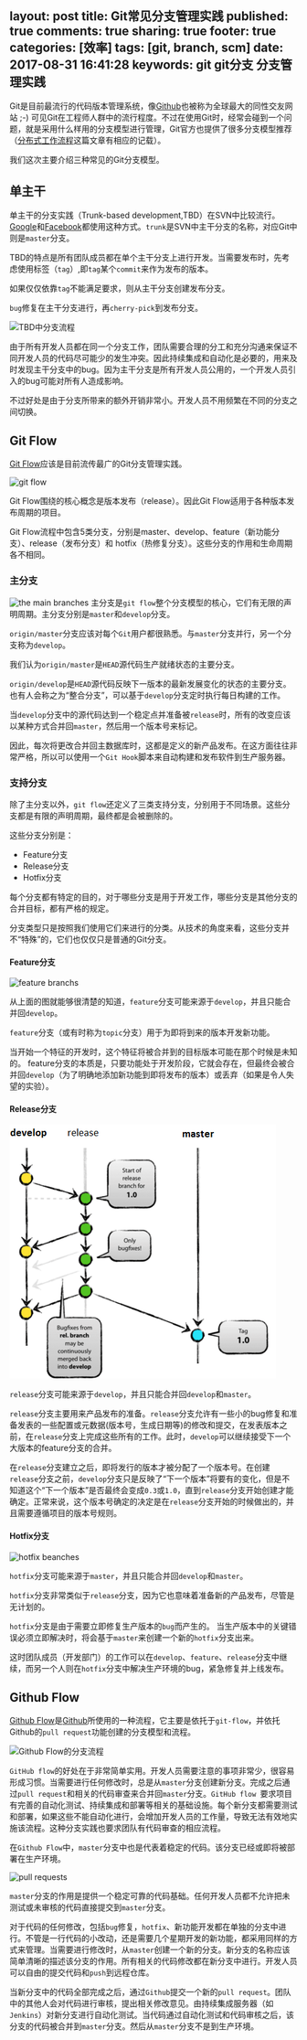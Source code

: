 layout: post
title: Git常见分支管理实践
published: true
comments: true
sharing: true
footer: true
categories: [效率]
tags: [git, branch, scm]
date: 2017-08-31 16:41:28
keywords: git git分支 分支管理实践
---

Git是目前最流行的代码版本管理系统，像[Github](https://github.io)也被称为全球最大的同性交友网站 ;-) 可见Git在工程师人群中的流行程度。不过在使用Git时，经常会碰到一个问题，就是采用什么样用的分支模型进行管理，Git官方也提供了很多分支模型推荐（[分布式工作流程](https://git-scm.com/book/zh/v2/%E5%88%86%E5%B8%83%E5%BC%8F-Git-%E5%88%86%E5%B8%83%E5%BC%8F%E5%B7%A5%E4%BD%9C%E6%B5%81%E7%A8%8B)这篇文章有相应的记载）。

我们这次主要介绍三种常见的Git分支模型。

<!-- more -->

## 单主干

单主干的分支实践（Trunk-based development,TBD）在SVN中比较流行。[Google](http://paulhammant.com/2013/05/06/googles-scaled-trunk-based-development/)和[Facebook](http://paulhammant.com/2013/03/13/facebook-tbd-take-2/)都使用这种方式。`trunk`是SVN中主干分支的名称，对应Git中则是`master`分支。

TBD的特点是所有团队成员都在单个主干分支上进行开发。当需要发布时，先考虑使用标签（`tag`）,即`tag`某个`commit`来作为发布的版本。

如果仅仅依靠`tag`不能满足要求，则从主干分支创建发布分支。

`bug`修复在主干分支进行，再`cherry-pick`到发布分支。

![TBD中分支流程](https://www.ibm.com/developerworks/cn/java/j-lo-git-mange/img001.png)

由于所有开发人员都在同一个分支工作，团队需要合理的分工和充分沟通来保证不同开发人员的代码尽可能少的发生冲突。因此持续集成和自动化是必要的，用来及时发现主干分支中的bug。因为主干分支是所有开发人员公用的，一个开发人员引入的bug可能对所有人造成影响。

不过好处是由于分支所带来的额外开销非常小。开发人员不用频繁在不同的分支之间切换。

## Git Flow

[Git Flow](http://nvie.com/posts/a-successful-git-branching-model/)应该是目前流传最广的Git分支管理实践。

![git flow](http://nvie.com/img/git-model@2x.png)

Git Flow围绕的核心概念是版本发布（release）。因此Git Flow适用于各种版本发布周期的项目。

Git Flow流程中包含5类分支，分别是master、develop、feature（新功能分支）、release（发布分支）和 hotfix（热修复分支）。这些分支的作用和生命周期各不相同。

### 主分支
![the main branches](http://nvie.com/img/main-branches@2x.png)
主分支是`git flow`整个分支模型的核心，它们有无限的声明周期。主分支分别是`master`和`develop`分支。

`origin/master`分支应该对每个`Git`用户都很熟悉。与`master`分支并行，另一个分支称为`develop`。

我们认为`origin/master`是`HEAD`源代码生产就绪状态的主要分支。

`origin/develop`是`HEAD`源代码反映下一版本的最新发展变化的状态的主要分支。也有人会称之为“整合分支”，可以基于`develop`分支定时执行每日构建的工作。

当`develop`分支中的源代码达到一个稳定点并准备被`release`时，所有的改变应该以某种方式合并回`master`，然后用一个版本号来标记。

因此，每次将更改合并回主数据库时，这都是定义的新产品发布。在这方面往往非常严格，所以可以使用一个`Git Hook`脚本来自动构建和发布软件到生产服务器。

### 支持分支

除了主分支以外，`git flow`还定义了三类支持分支，分别用于不同场景。这些分支都是有限的声明周期，最终都是会被删除的。

这些分支分别是：
- Feature分支
- Release分支
- Hotfix分支

每个分支都有特定的目的，对于哪些分支是用于开发工作，哪些分支是其他分支的合并目标，都有严格的规定。 

分支类型只是按照我们使用它们来进行的分类。从技术的角度来看，这些分支并不“特殊”的，它们也仅仅只是普通的Git分支。


#### Feature分支
![feature branchs](http://nvie.com/img/fb@2x.png)

从上面的图就能够很清楚的知道，`feature`分支可能来源于`develop`，并且只能合并回`develop`。

`feature`分支（或有时称为`topic`分支）用于为即将到来的版本开发新功能。 

当开始一个特征的开发时，这个特征将被合并到的目标版本可能在那个时候是未知的。 feature分支的本质是，只要功能处于开发阶段，它就会存在，但最终会被合并回`develop`（为了明确地添加新功能到即将发布的版本）或丢弃（如果是令人失望的实验）。


#### Release分支

![release branches](/images/blog/git-flow-release-branches.png)

`release`分支可能来源于`develop`，并且只能合并回`develop`和`master`。

`release`分支主要用来产品发布的准备。`release`分支允许有一些小的bug修复和准备发表的一些配置或元数据(版本号，生成日期等)的修改和提交，在发表版本之前，在`release`分支上完成这些所有的工作。此时，`develop`可以继续接受下一个大版本的feature分支的合并。

在`release`分支建立之后，即将发行的版本才被分配了一个版本号。在创建`release`分支之前，`develop`分支只是反映了“下一个版本”将要有的变化，但是不知道这个“下一个版本”是否最终会变成`0.3`或`1.0`，直到`release`分支开始创建才能确定。正常来说，这个版本号确定的决定是在`release`分支开始的时候做出的，并且需要遵循项目的版本号规则。

#### Hotfix分支

![hotfix beanches](http://nvie.com/img/hotfix-branches@2x.png)

`hotfix`分支可能来源于`master`，并且只能合并回`develop`和`master`。

`hotfix`分支非常类似于`release`分支，因为它也意味着准备新的产品发布，尽管是无计划的。

 `hotfix`分支是由于需要立即修复生产版本的`bug`而产生的。 当生产版本中的关键错误必须立即解决时，将会基于`master`来创建一个新的`hotfix`分支出来。

这时团队成员（开发部门）的工作可以在`develop`、`feature`、`release`分支中继续，而另一个人则在`hotfix`分支中解决生产环境的bug，紧急修复并上线发布。

## Github Flow

[Github Flow](http://scottchacon.com/2011/08/31/github-flow.html)是[Github](https://github.com)所使用的一种流程，它主要是依托于`git-flow`，并依托Github的`pull request`功能创建的分支模型和流程。

![Github Flow的分支流程](https://www.ibm.com/developerworks/cn/java/j-lo-git-mange/img002.png)

`GitHub flow`的好处在于非常简单实用。开发人员需要注意的事项非常少，很容易形成习惯。当需要进行任何修改时，总是从`master`分支创建新分支。完成之后通过`pull request`和相关的代码审查来合并回`master`分支。`GitHub flow `要求项目有完善的自动化测试、持续集成和部署等相关的基础设施。每个新分支都需要测试和部署，如果这些不能自动化进行，会增加开发人员的工作量，导致无法有效地实施该流程。这种分支实践也要求团队有代码审查的相应流程。

在`Github Flow`中，`master`分支中也是代表着稳定的代码。该分支已经或即将被部署在生产环境。

![pull requests](https://cloud.githubusercontent.com/assets/70/6769770/61a2dcba-d0a8-11e4-9924-3576232053ee.png)

`master`分支的作用是提供一个稳定可靠的代码基础。任何开发人员都不允许把未测试或未审核的代码直接提交到`master`分支。

对于代码的任何修改，包括`bug`修复，`hotfix`、新功能开发都在单独的分支中进行。不管是一行代码的小改动，还是需要几个星期开发的新功能，都采用同样的方式来管理。当需要进行修改时，从`master`创建一个新的分支。新分支的名称应该简单清晰的描述该分支的作用。所有相关的代码修改都在新分支中进行。开发人员可以自由的提交代码和`push`到远程仓库。

当新分支中的代码全部完成之后，通过`Github`提交一个新的`pull request`。团队中的其他人会对代码进行审核，提出相关修改意见。由持续集成服务器（如`Jenkins`）对新分支进行自动化测试。当代码通过自动化测试和代码审核之后，该分支的代码被合并到`master`分支。然后从`master`分支不是到生产环境。
